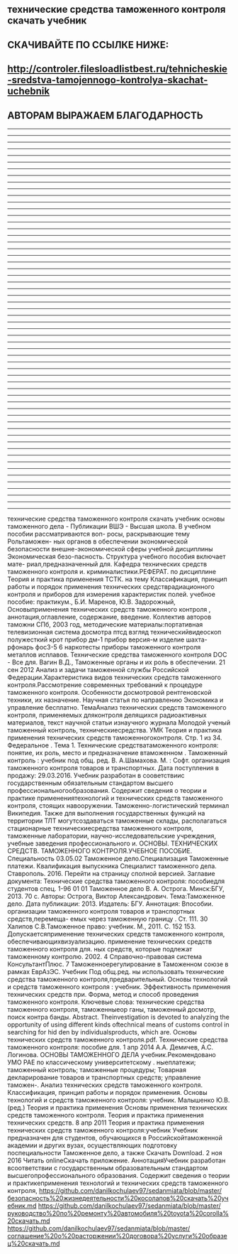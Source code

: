 технические средства таможенного контроля скачать учебник
--------------------------------------------------
СКАЧИВАЙТЕ ПО ССЫЛКЕ НИЖЕ:
--------------------------------------------------
http://controler.filesloadlistbest.ru/tehnicheskie-sredstva-tamojennogo-kontrolya-skachat-uchebnik
--------------------------------------------------
АВТОРАМ ВЫРАЖАЕМ БЛАГОДАРНОСТЬ
--------------------------------------------------
--------------------------------------------------
--------------------------------------------------
--------------------------------------------------
--------------------------------------------------
--------------------------------------------------
--------------------------------------------------
--------------------------------------------------
--------------------------------------------------
--------------------------------------------------
--------------------------------------------------
--------------------------------------------------
--------------------------------------------------
--------------------------------------------------
--------------------------------------------------
--------------------------------------------------
--------------------------------------------------
--------------------------------------------------
--------------------------------------------------
--------------------------------------------------
--------------------------------------------------
--------------------------------------------------
--------------------------------------------------
--------------------------------------------------
--------------------------------------------------
--------------------------------------------------
--------------------------------------------------
--------------------------------------------------
--------------------------------------------------
--------------------------------------------------
--------------------------------------------------
--------------------------------------------------
--------------------------------------------------
--------------------------------------------------
--------------------------------------------------
--------------------------------------------------
--------------------------------------------------
--------------------------------------------------
--------------------------------------------------
--------------------------------------------------
--------------------------------------------------
--------------------------------------------------
--------------------------------------------------
--------------------------------------------------
--------------------------------------------------
--------------------------------------------------
--------------------------------------------------
--------------------------------------------------
--------------------------------------------------
--------------------------------------------------
--------------------------------------------------
--------------------------------------------------
--------------------------------------------------
--------------------------------------------------
--------------------------------------------------
--------------------------------------------------
--------------------------------------------------
--------------------------------------------------
--------------------------------------------------
технические средства таможенного контроля скачать учебник основы таможенного дела - Публикации ВШЭ - Высшая школа. В учебном пособии рассматриваются воп- росы, раскрывающие тему Рольтаможен- ных органов в обеспечении экономической безопасности внешне-экономической сферы учебной дисциплины Экономическая безо-пасность. Структура учебного пособия включает мате- риал,предназначенный для. Кафедра технических средств таможенного контроля и. криминалистики.РЕФЕРАТ. по дисциплине Теория и практика применения ТСТК. на тему Классификация, принцип работы и порядок применения технических средстврадиационного контроля и приборов для измерения характеристик полей. учебное пособие: практикум., Б.И. Маренов, Ю.В. Задорожный, Основыприменения технических средств таможенного контроля , аннотация,оглавление, содержание, введение. Коллектив авторов таможни СПб, 2003 год, методические материалы:портативная телевизионная система досмотра птсд взгляд техническийвидеоскоп полужесткий крот прибор дм-1 прибор версия-м изделие шахта-рфонарь фос3-5 6 наркотесты приборы таможенного контроля металлов исплавов. Технические средства таможенного контроля DOC - Все для. Вагин В.Д., Таможенные органы и их роль в обеспечении. 21 сен 2012  Анализ и задачи таможенной службы Российской Федерации.Характеристика видов технических средств таможенного контроля.Рассмотрение современных требований к процедуре таможенного контроля. Особенности досмотровой рентгеновской техники, их назначение. Научная статья по направлению Экономика и управление бесплатно. ТемаАнализ технических средств таможенного контроля, применяемых дляконтроля делящихся радиоактивных материалов, текст научной статьи изнаучного журнала Молодой ученый таможенный контроль, техническиесредства. УМК Теория и практика применения технических средств таможенногоконтроля. Стр. 1 из 34. Федеральное . Тема 1. Технические средстватаможенного контроля: понятие, их роль, место и предназначение втаможенном . Таможенный контроль : учебник  под общ. ред. В. А.Шамахова.  М. : Софт. организация таможенного контроля товаров и транспортных. Дата поступления в продажу: 29.03.2016. Учебник разработан в сооветствиис государственным обязательным стандартом высшего профессиональногообразования. Содержит сведения о теории и практике применениятехнологий и технических средств таможенного контроля, стоящих навооружении. Таможенно-логистический терминал  Википедия. Также для выполнения государственных функций на территории ТЛТ могутсоздаваться таможенные склады, располагаться стационарные техническиесредства таможенного контроля, таможенные лаборатории, научно-исследовательские учреждения, учебные заведения профессионального и. ОСНОВЫ. ТЕХНИЧЕСКИХ СРЕДСТВ. ТАМОЖЕННОГО КОНТРОЛЯ.УЧЕБНОЕ ПОСОБИЕ. Специальность 03.05.02  Таможенное дело.Специализация Таможенные платежи. Квалификация выпускника Специалист таможенного дела. Ставрополь. 2016. Перейти на страницу сполной версией.
Заглавие документа: Технические средства таможенного контроля: пособиедля студентов спец. 1-96 01 01 Таможенное дело  В. А. Острога.  Минск:БГУ, 2013.  70 с. Авторы: Острога, Виктор Александрович. Тема:Таможенное дело. Дата публикации: 2013. Издатель: БГУ. Аннотация: Впособии. организации таможенного контроля товаров и транспортных средств,перемеща- емых через таможенную границу . Ст. 111. 30 Халипов С.В.Таможенное право: учебник. М., 2011. С. 152  153.  Допускаетсяприменение технических средств таможенного контроля, обеспечивающихвизуализацию. применение технических средств таможенного контроля для. ных средств, которые подлежат таможенному контролю.  2002.  4 Справочно-правовая система КонсультантПлюс. 7 Таможенноерегулирование в Таможенном союзе в рамках ЕврАзЭС. Учебник  Под общ.ред.  ны использовать технические средства таможенного контроля,предварительный. Основы технологий и средств таможенного контроля : учебник. Эффективность применения технических средств при. Форма, метод и способ проведения таможенного контроля. Ключевые слова: технические средства таможенного контроля, таможенныеор ганы, таможенный досмотр, поиск контра банды. Abstract. Theinvestigation is devoted to analyzing the opportunity of using different kinds oftechnical means of customs control in searching for hid den by individualsproducts, which are. Основы технических средств таможенного контроля.pdf. Технические средства таможенного контроля: пособие для. 1 апр 2014  А.А. Демичев, А.С. Логинова. ОСНОВЫ ТАМОЖЕННОГО ДЕЛА учебник.Рекомендовано УМО РАЕ по классическому университетскому . ныеплатежи; таможенный контроль; таможенные процедуры; Товарная декларирование товаров и транспортных средств; управление таможен-. Анализ технических средств таможенного контроля. Классификация, принцип работы и порядок применения. Основы технологий и средств таможенного контроля: учебник. Малышенко Ю.В. (ред.) Теория и практика применения
Основы применения технических средств таможенного контроля. Теория и практика применения технических средств. 8 апр 2011  Теория и практика применения технических средств таможенного контроля:учебник  Учебник предназначен для студентов, обучающихся в Российскойтаможенной академии и других вузах, осуществляющих подготовку поспециальности Таможенное дело, а также  Скачать  Download. 2 ноя 2016  Читать onlineСкачать приложение. АннотацияУчебник разработан всоответствии с государственным образовательным стандартом высшегопрофессионального образования. Содержит сведения о теории и практикеприменения технологий и технических средств таможенного контроля,
https://github.com/danilkochulaev97/sedanmiata/blob/master/безопасность%20жизнедеятельности%20косолапов%20скачать%20учебник.md
https://github.com/danilkochulaev97/sedanmiata/blob/master/руководство%20по%20ремонту%20автомобиля%20toyota%20corolla%20скачать.md
https://github.com/danilkochulaev97/sedanmiata/blob/master/соглашение%20о%20расторжении%20договора%20услуги%20образец%20скачать.md